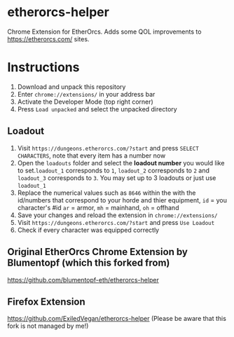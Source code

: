 # etherorcs-helper

Chrome Extension for EtherOrcs. Adds some QOL improvements to https://etherorcs.com/ sites.

# Instructions

1. Download and unpack this repository
2. Enter `chrome://extensions/` in your address bar
3. Activate the Developer Mode (top right corner)
4. Press `Load unpacked` and select the unpacked directory

## Loadout

1. Visit `https://dungeons.etherorcs.com/?start` and press `SELECT CHARACTERS`, note that every item has a number now
2. Open the `loadouts` folder and select the **loadout number** you would like to set.`loadout_1` corresponds to `1`, `loadout_2` corresponds to `2` and `loadout_3` corresponds to `3`. You may set up to 3 loadouts or just use `loadout_1`
3. Replace the numerical values such as `8646` within the with the id/numbers that correspond to your horde and thier equipment, `id` = you character's #id `ar` = armor, `mh` = mainhand, `oh` = offhand
4. Save your changes and reload the extension in `chrome://extensions/`
5. Visit `https://dungeons.etherorcs.com/?start` and press `Use Loadout`
6. Check if every character was equipped correctly

## Original EtherOrcs Chrome Extension by Blumentopf (which this forked from)

https://github.com/blumentopf-eth/etherorcs-helper

## Firefox Extension

https://github.com/ExiledVegan/etherorcs-helper (Please be aware that this fork is not managed by me!)
